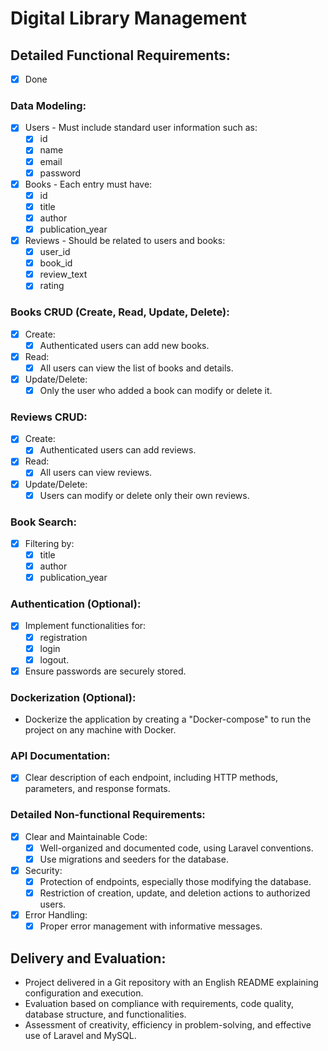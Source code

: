 # Digital Library Management

## Detailed Functional Requirements:

-   [x] Done

### Data Modeling:

-   [x] Users - Must include standard user information such as:
    -   [x] id
    -   [x] name
    -   [x] email
    -   [x] password
-   [x] Books - Each entry must have:
    -   [x] id
    -   [x] title
    -   [x] author
    -   [x] publication_year
-   [x] Reviews - Should be related to users and books:
    -   [x] user_id
    -   [x] book_id
    -   [x] review_text
    -   [x] rating

### Books CRUD (Create, Read, Update, Delete):

-   [x] Create:
    -   [x] Authenticated users can add new books.
-   [x] Read:
    -   [x] All users can view the list of books and details.
-   [x] Update/Delete:
    -   [x] Only the user who added a book can modify or delete it.

### Reviews CRUD:

-   [x] Create:
    -   [x] Authenticated users can add reviews.
-   [x] Read:
    -   [x] All users can view reviews.
-   [x] Update/Delete:
    -   [x] Users can modify or delete only their own reviews.

### Book Search:

-   [x] Filtering by:
    -   [x] title
    -   [x] author
    -   [x] publication_year

### Authentication (Optional):

-   [x] Implement functionalities for:
    -   [x] registration
    -   [x] login
    -   [x] logout.
-   [x] Ensure passwords are securely stored.

### Dockerization (Optional):

-   Dockerize the application by creating a "Docker-compose" to run the project on any machine with Docker.

### API Documentation:

-   [x] Clear description of each endpoint, including HTTP methods, parameters, and response formats.

### Detailed Non-functional Requirements:

-   [x] Clear and Maintainable Code:
    -   [x] Well-organized and documented code, using Laravel conventions.
    -   [x] Use migrations and seeders for the database.
-   [x] Security:
    -   [x] Protection of endpoints, especially those modifying the database.
    -   [x] Restriction of creation, update, and deletion actions to authorized users.
-   [x] Error Handling:
    -   [x] Proper error management with informative messages.

## Delivery and Evaluation:

-   Project delivered in a Git repository with an English README explaining configuration and execution.
-   Evaluation based on compliance with requirements, code quality, database structure, and functionalities.
-   Assessment of creativity, efficiency in problem-solving, and effective use of Laravel and MySQL.
